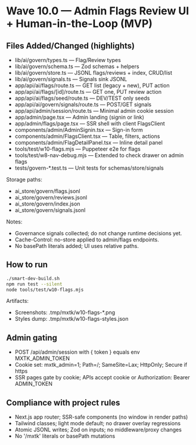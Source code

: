 # Wave 10.0 — Admin Flags Review UI + Human-in-the-Loop (MVP)

## Files Added/Changed (highlights)
- lib/ai/govern/types.ts — Flag/Review types
- lib/ai/govern/schema.ts — Zod schemas + helpers
- lib/ai/govern/store.ts — JSONL flags/reviews + index, CRUD/list
- lib/ai/govern/signals.ts — Signals sink JSONL
- app/api/ai/flags/route.ts — GET list (legacy + new), PUT action
- app/api/ai/flags/[id]/route.ts — GET one, PUT review action
- app/api/ai/flags/seed/route.ts — DEV/TEST only seeds
- app/api/ai/govern/signals/route.ts — POST/GET signals
- app/api/admin/session/route.ts — Minimal admin cookie session
- app/admin/page.tsx — Admin landing (signin or link)
- app/admin/flags/page.tsx — SSR shell with client FlagsClient
- components/admin/AdminSignin.tsx — Sign-in form
- components/admin/FlagsClient.tsx — Table, filters, actions
- components/admin/FlagDetailPanel.tsx — Inline detail panel
- tools/test/w10-flags.mjs — Puppeteer e2e for flags
- tools/test/w8-nav-debug.mjs — Extended to check drawer on admin flags
- tests/govern-*.test.ts — Unit tests for schemas/store/signals

Storage paths:
- ai_store/govern/flags.jsonl
- ai_store/govern/reviews.jsonl
- ai_store/govern/index.json
- ai_store/govern/signals.jsonl

Notes:
- Governance signals collected; do not change runtime decisions yet.
- Cache-Control: no-store applied to admin/flags endpoints.
- No basePath literals added; UI uses relative paths.

## How to run
```bash
./smart-dev-build.sh
npm run test --silent
node tools/test/w10-flags.mjs
```
Artifacts:
- Screenshots: .tmp/mxtk/w10-flags-*.png
- Styles dump: .tmp/mxtk/w10-flags-styles.json

## Admin gating
- POST /api/admin/session with { token } equals env MXTK_ADMIN_TOKEN
- Cookie set: mxtk_admin=1; Path=/; SameSite=Lax; HttpOnly; Secure if https
- SSR pages gate by cookie; APIs accept cookie or Authorization: Bearer ADMIN_TOKEN

## Compliance with project rules
- Next.js app router; SSR-safe components (no window in render paths)
- Tailwind classes; light mode default; no drawer overlay regressions
- Atomic JSONL writes; Zod on inputs; no middleware/proxy changes
- No '/mxtk' literals or basePath mutations

